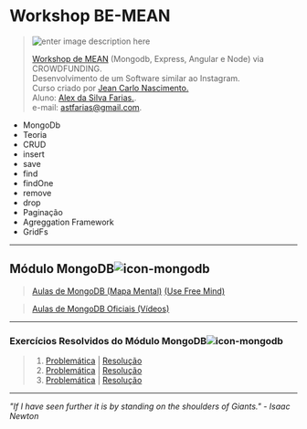 
# **Workshop BE-MEAN**

>![enter image description here](https://s3.amazonaws.com/media-p.slid.es/uploads/jbpionnier/images/196683/mean_small_vertical.png "MEAN STACK")
>
> [Workshop de MEAN](https://github.com/Webschool-io/be-mean-instagram "Repositório Oficial") (Mongodb, Express, Angular e Node) via CROWDFUNDING.  
Desenvolvimento de um Software similar ao Instagram.  
Curso criado por [Jean Carlo Nascimento.](https://www.linkedin.com/in/suissa "Linkedin Jean Carlos Nascimento")  
Aluno: [Alex da Silva Farias.](https://br.linkedin.com/in/astfarias "Linkedin Alex da Silva Farias").  
e-mail: astfarias@gmail.com.  
>
 - MongoDb
  - Teoria
  - CRUD
  - insert
  - save
  - find
  - findOne
  - remove
  - drop
  - Paginação
  - Agreggation Framework
  - GridFs
> 

----------


## Módulo MongoDB![icon-mongodb](http://www.axantweb.com/images/icons/mongo.png)

>[Aulas de MongoDB (Mapa Mental)](https://github.com/astfarias/be-mean-modulo-mongodb/blob/master/aulas/MongoDB-mind-map.mm "Aulas MongoDB - Mapa Mental") [(Use Free Mind)](http://sourceforge.net/projects/freemind/ "Download FreeMind")

>[Aulas de MongoDB Oficiais (Vídeos)](https://github.com/Webschool-io/be-mean-instagram/wiki/M%C3%B3dulo-_--MongoDB "Aulas - MongoDB")


----------


### Exercícios Resolvidos do Módulo MongoDB![icon-mongodb](http://www.axantweb.com/images/icons/mongo.png)

> 1. [Problemática](https://github.com/Webschool-io/be-mean-instagram/blob/master/apostila/classes/mongodb/class-01-resolved.md "Exercício-01 - MongoDB") | [Resolução](https://github.com/astfarias/be-mean-modulo-mongodb/blob/master/exercicios/class-01-resolved-astfarias-alex-farias.md "Exercício-02 - MongoDB - Resposta") 
 >2. [Problemática](https://github.com/Webschool-io/be-mean-instagram/blob/master/apostila/classes/mongodb/class-02-resolved.md "Exercício-02 - MongoDB") | [Resolução](https://github.com/astfarias/be-mean-modulo-mongodb/blob/master/exercicios/exercicio-save/class-2-resolved-astfarias-alex-farias.md "Exercício-02 -  MongoDB - Resposta")
 > 3. [Problemática](https://github.com/Webschool-io/be-mean-instagram/blob/master/apostila/classes/mongodb/class-03-resolved.md "Exercício-03 - MongoDB") | [Resolução](https://github.com/astfarias/be-mean-modulo-mongodb/blob/master/exercicios/class-03-resolved-astfarias-alex-farias.md "Exercício-03 -  MongoDB - Resposta")



----------


 *"If I have seen further it is by standing on the shoulders of Giants." - Isaac Newton*